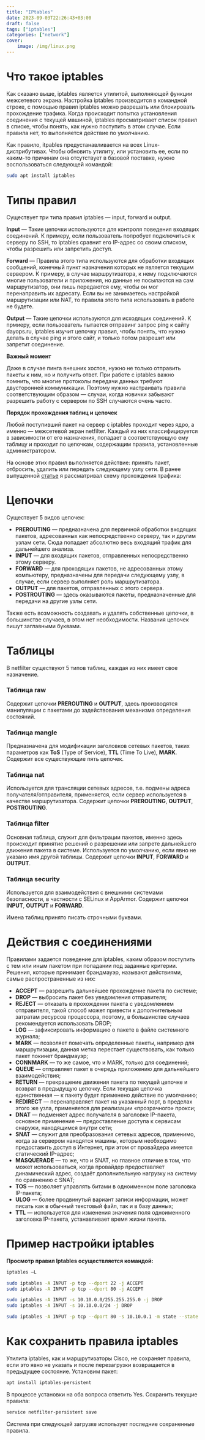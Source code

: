 ```yaml
---
title: "IPtables"
date: 2023-09-03T22:26:43+03:00
draft: false
tags: ["iptables"]
categories: ["network"]
cover:
    image: /img/linux.png
---
```


# **Что такое iptables**

Как сказано выше, iptables является утилитой, выполняющей функции межсетевого экрана. Настройка iptables производится в командной строке, с помощью правил iptables можно разрешать или блокировать прохождение трафика. Когда происходит попытка установления соединения с текущей машиной, iptables просматривает список правил в списке, чтобы понять, как нужно поступить в этом случае. Если правила нет, то выполняется действие по умолчанию.

Как правило, itpables предустанавливается на всех Linux-дистрибутивах. Чтобы обновить утилиту, или установить ее, если по каким-то причинам она отсутствует в базовой поставке, нужно воспользоваться следующей командой:

```bash
sudo apt install iptables

```

# **Типы правил**

Существует три типа правил iptables — input, forward и output.

**Input** — Такие цепочки используются для контроля поведения входящих соединений. К примеру, если пользователь попробует подключиться к серверу по SSH, то iptables сравнит его IP-адрес со своим списком, чтобы разрешить или запретить доступ.

**Forward** — Правила этого типа используются для обработки входящих сообщений, конечный пункт назначения которых не является текущим сервером. К примеру, в случае маршрутизатора, к нему подключаются многие пользователи и приложения, но данные не посылаются на сам маршрутизатор, они лишь передаются ему, чтобы он мог перенаправить их адресату. Если вы не занимаетесь настройкой маршрутизации или NAT, то правила этого типа использовать в работе не будете.

**Output** — Такие цепочки используются для исходящих соединений. К прмиеру, если пользователь пытается отправинг запрос ping к сайту dayops.ru, iptables изучит цепочку правил, чтобы понять, что нужно делать в случае ping и этого сайт, и только потом разрешит или запретит соединение.

**Важный момент**

Даже в случае пинга внешних хостов, нужно не только отправить пакеты к ним, но и получить ответ. При работе с iptables важно помнить, что многие протоколы передачи данных требуют двусторонней коммуникации. Поэтому нужно настраивать правила соответствующим образом — случаи, когда новички забывают разрешить работу с сервером по SSH случаются очень часто.

**Порядок прохождения таблиц и цепочек**

Любой поступивший пакет на сервер с iptables проходит через ядро, а именно — межсетевой экран netfilter. Каждый из них классифицируется в зависимости от его назначения, попадает в соответствующую ему таблицу и проходит по цепочкам, содержащим правила, установленные администратором.

На основе этих правил выполняется действие: принять пакет, отбросить, удалить или передать следующему узлу сети. В ранее выпущенной [статье](https://dayops.ru/posts/trafficflow/) я рассматривал схему прохождения трафика:

# Цепочки

Существует 5 видов цепочек:

-   **PREROUTING** — предназначена для первичной обработки входящих пакетов, адресованных как непосредственно серверу, так и другим узлам сети. Сюда попадает абсолютно весь входящий трафик для дальнейшего анализа.
-   **INPUT** — для входящих пакетов, отправленных непосредственно этому серверу.
-   **FORWARD** — для проходящих пакетов, не адресованных этому компьютеру, предназначены для передачи следующему узлу, в случае, если сервер выполняет роль маршрутизатора.
-   **OUTPUT** — для пакетов, отправленных с этого сервера.
-   **POSTROUTING** — здесь оказываются пакеты, предназначенные для передачи на другие узлы сети.

Также есть возможность создавать и удалять собственные цепочки, в большинстве случаев, в этом нет необходимости. Названия цепочек пишут заглавными буквами.

# Таблицы

В netfilter существуют 5 типов таблиц, каждая из них имеет свое назначение.

### Таблица raw

Содержит цепочки **PREROUTING** и **OUTPUT**, здесь производятся манипуляции с пакетами до задействования механизма определения состояний.

### Таблица mangle

Предназначена для модификации заголовков сетевых пакетов, таких параметров как **ToS** (Type of Service), **TTL** (Time To Live), **MARK**. Содержит все существующие пять цепочек.

### Таблица nat

Используется для трансляции сетевых адресов, т.е. подмены адреса получателя/отправителя, применяется, если сервер используется в качестве маршрутизатора. Содержит цепочки **PREROUTING**, **OUTPUT**, **POSTROUTING**.

### Таблица filter

Основная таблица, служит для фильтрации пакетов, именно здесь происходит принятие решений о разрешении или запрете дальнейшего движения пакета в системе. Используется по умолчанию, если явно не указано имя другой таблицы. Содержит цепочки **INPUT**, **FORWARD** и **OUTPUT**.

### Таблица security

Используется для взаимодействия с внешними системами безопасности, в частности с SELinux и AppArmor. Содержит цепочки **INPUT**, **OUTPUT** и **FORWARD**.

Имена таблиц принято писать строчными буквами.

# **Действия с соединениями**

Правилами задается поведение для iptables, каким образом поступить с тем или иным пакетом при попадании под заданные критерии. Решения, которые принимает брандмауэр, называют действиями, самые распространенные из них:

-   **ACCEPT** — разрешить дальнейшее прохождение пакета по системе;
-   **DROP** — выбросить пакет без уведомления отправителя;
-   **REJECT** — отказать в прохождении пакета с уведомлением отправителя, такой способ может привести к дополнительным затратам ресурсов процессора, поэтому, в большинстве случаев рекомендуется использовать DROP;
-   **LOG** — зафиксировать информацию о пакете в файле системного журнала;
-   **MARK** — позволяет помечать определенные пакеты, например для маршрутизации, данная метка перестает существовать, как только пакет покинет брандмауэр;
-   **CONNMARK** — то же самое, что и MARK, только для соединений;
-   **QUEUE** — отправляет пакет в очередь приложению для дальнейшего взаимодействия;
-   **RETURN** — прекращение движения пакета по текущей цепочке и возврат в предыдущую цепочку. Если текущая цепочка единственная — к пакету будет применено действие по умолчанию;
-   **REDIRECT** — перенаправляет пакет на указанный порт, в пределах этого же узла, применяется для реализации «прозрачного» прокси;
-   **DNAT** — подменяет адрес получателя в заголовке IP-пакета, основное применение — предоставление доступа к сервисам снаружи, находящимся внутри сети;
-   **SNAT** — служит для преобразования сетевых адресов, применимо, когда за сервером находятся машины, которым необходимо предоставить доступ в Интернет, при этом от провайдера имеется статический IP-адрес;
-   **MASQUERADE** — то же, что и SNAT, но главное отличие в том, что может использоваться, когда провайдер предоставляет динамический адрес, создаёт дополнительную нагрузку на систему по сравнению с SNAT;
-   **TOS** — позволяет управлять битами в одноименном поле заголовка IP-пакета;
-   **ULOG** — более продвинутый вариант записи информации, может писать как в обычный текстовый файл, так и в базу данных;
-   **TTL** — используется для изменения значения поля одноименного заголовка IP-пакета, устанавливает время жизни пакета.

# **Пример настройки iptables**

**Просмотр правил Iptables осуществляется командой:**

```bash
iptables –L

```

```bash
sudo iptables -A INPUT -p tcp --dport 22 -j ACCEPT
sudo iptables -A INPUT -p tcp --dport 80 -j ACCEPT

```

```bash
sudo iptables -A INPUT -s 10.10.0.0/255.255.255.0 -j DROP
sudo iptables -A INPUT -s 10.10.0.0/24 -j DROP

```

```bash
sudo iptables -A INPUT -p tcp --dport 80 -s 10.10.0.1 -m state --state NEW,ESTABLISHED -j ACCEPT

```

# Как сохранить правила iptables

Утилита iptables, как и маршрутизаторы Cisco, не сохраняет правила, если это явно не указать и после перезагрузки возвращается в предыдущее состояние. Установим пакет:

```bash
apt install iptables-persistent

```

В процессе установки на оба вопроса ответить Yes. Сохранить текущие правила:

```bash
service netfilter-persistent save

```

Система при следующей загрузке использует последние сохраненные правила.
